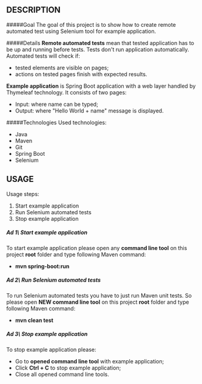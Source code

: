 DESCRIPTION
-----------

#####Goal
The goal of this project is to show how to create remote automated test using Selenium tool for example application.

#####Details
**Remote automated tests** mean that tested application has to be up and running before tests. Tests don't run application automatically. Automated tests will check if:
* tested elements are visible on pages;
* actions on tested pages finish with expected results. 

**Example application** is Spring Boot application with a web layer handled by Thymeleaf technology. It consists of two pages: 
* Input: where name can be typed;
* Output: where "Hello World + name" message is displayed.

#####Technologies
Used technologies:
* Java
* Maven
* Git
* Spring Boot
* Selenium


USAGE
-----

Usage steps:
1. Start example application
2. Run Selenium automated tests
3. Stop example application

##### Ad 1\ Start example application
To start example application please open any **command line tool** on this project **root** folder and type following Maven command:
- **mvn spring-boot:run**

##### Ad 2\ Run Selenium automated tests
To run Selenium automated tests you have to just run Maven unit tests. So please open **NEW command line tool** on this project **root** folder and type following Maven command:
- **mvn clean test**

##### Ad 3\ Stop example application
To stop example application please:
* Go to **opened command line tool** with example application;
* Click **Ctrl + C** to stop example application;
* Close all opened command line tools.